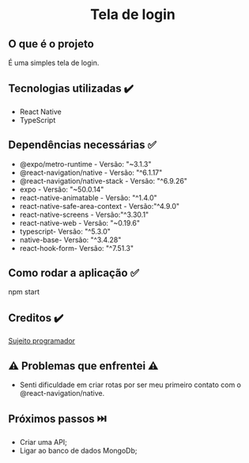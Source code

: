 <h1 align="center"> Tela de login </h1>

## O que é o projeto
 É uma simples tela de login.
## Tecnologias utilizadas ✔️
  * React Native
  * TypeScript

## Dependências necessárias ✅
  * @expo/metro-runtime - Versão: "~3.1.3"
  * @react-navigation/native - Versão: "^6.1.17"
  * @react-navigation/native-stack - Versão: "^6.9.26"
  * expo - Versão: "~50.0.14"
  * react-native-animatable - Versão: "^1.4.0"
  * react-native-safe-area-context - Versão:"^4.9.0"
  * react-native-screens - Versão:"^3.30.1"
  * react-native-web - Versão: "~0.19.6"
  * typescript- Versão: "^5.3.0"
  * native-base- Versão: "^3.4.28"
  * react-hook-form- Versão: "^7.51.3"

## Como rodar a aplicação ✅ 
  npm start
## Creditos ✔️
 [Sujeito programador](https://www.youtube.com/watch?v=GZ_QSVDTQRw&t=1046s)
## ⚠️ Problemas que enfrentei ⚠️ 
 * Senti dificuldade em criar rotas por ser meu primeiro contato com o @react-navigation/native.
## Próximos passos  ⏭️ 
 * Criar uma API;
 * Ligar ao banco de dados MongoDb;
